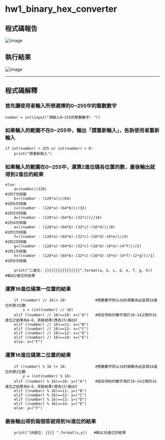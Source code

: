 # hw1_binary_hex_converter
## 程式碼報告
![image](https://github.com/TMUb908111071/hw1_binary_hex_converter/assets/161851654/e43eb03b-fc18-46e9-b72b-724e835635d4)

## 執行結果
![image](https://github.com/TMUb908111071/hw1_binary_hex_converter/assets/161851654/644853d6-1af1-4eaa-bf0a-856feeac04a4)
***
## 程式碼解釋
### 首先讓使用者輸入所想選擇的0~255中的整數數字
```
number = int(input("請輸入0~255的整數數字: "))
```

### 如果輸入的範圍不在0~255中，輸出「請重新輸入」，告訴使用者重新輸入
```
if int(number) > 255 or int(number) < 0:
    print("請重新輸入")
```

### 如果輸入的範圍在0~255中，運算2進位碼各位置的數，最後輸出就得到2進位的結果
```
else:    
    a=(number//128)                                                    #2的7次辨識
    b=((number - (128*a))//64)                                         #2的6次辨識
    c=((number - (128*a)-(64*b))//32)                                  #2的5次辨識
    d=((number - (128*a)-(64*b)-(32*c))//16)                           #2的4次辨識
    e=((number - (128*a)-(64*b)-(32*c)-(16*d))//8)                     #2的3次辨識
    f=((number - (128*a)-(64*b)-(32*c)-(16*d)-(8*e))//4)               #2的2次辨識
    g=((number - (128*a)-(64*b)-(32*c)-(16*d)-(8*e)-(4*f))//2)         #2的1次辨識
    h=((number - (128*a)-(64*b)-(32*c)-(16*d)-(8*e)-(4*f)-(2*g))//1)   #2的0次辨識

    print("二進位: {}{}{}{}{}{}{}{}".format(a, b, c, d, e, f, g, h))   #輸出2進位的結果
```

### 運算16進位碼第一位置的結果
```
    if ((number) // 16)< 10:             #整數數字除以16的商數為此區間16進位的第1位數
        x = (int(number) // 16)
    elif ((number) // 16)==10: x=("A")   #設定得到的數字落於10~14之間的16進位之結果為A~E，其餘結果(應為15)輸出F
    elif ((number) // 16)==11: x=("B")
    elif ((number) // 16)==12: x=("C")
    elif ((number) // 16)==12: x=("D")
    elif ((number) // 16)==14: x=("E")
    else: x=("F")
```
### 運算16進位碼第二位置的結果
```
    if ((number) % 16 )< 10:             #整數數字除以16的餘數為此區間16進位的第2位數
        y = (int(number) % 16)
    elif ((number) % 16)==10: y=("A")    #設定得到的數字落於10~14之間的16進位之結果為A~E，其餘結果(應為15)輸出F
    elif ((number) % 16)==11: y=("B")
    elif ((number) % 16)==12: y=("C")
    elif ((number) % 16)==13: y=("D")
    elif ((number) % 16)==14: y=("E")
    else: y=("F")
```

### 最後輸出得到兩個答就得到16進位的結果
```
    print("16進位: {}{} ".format(x,y))   #輸出16進位的結果
```
